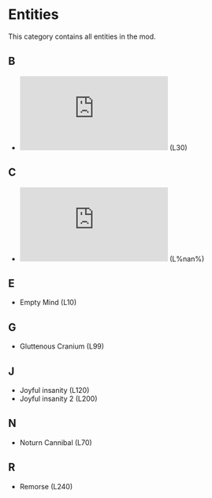# Entities

This category contains all entities in the mod.

## B
- ![Beast](https://github.com/Redstel/Lunar-rooms-wiki/blob/main/Beast.md) (L30)

## C
- ![Code Fragments](https://github.com/Redstel/Lunar-rooms-wiki/blob/main/CodeFragments.md)
(L%nan%)

## E
- Empty Mind (L10)

## G
- Gluttenous Cranium (L99)
  
## J
- Joyful insanity (L120)
- Joyful insanity 2 (L200)

## N
- Noturn Cannibal (L70)

## R
- Remorse (L240)
